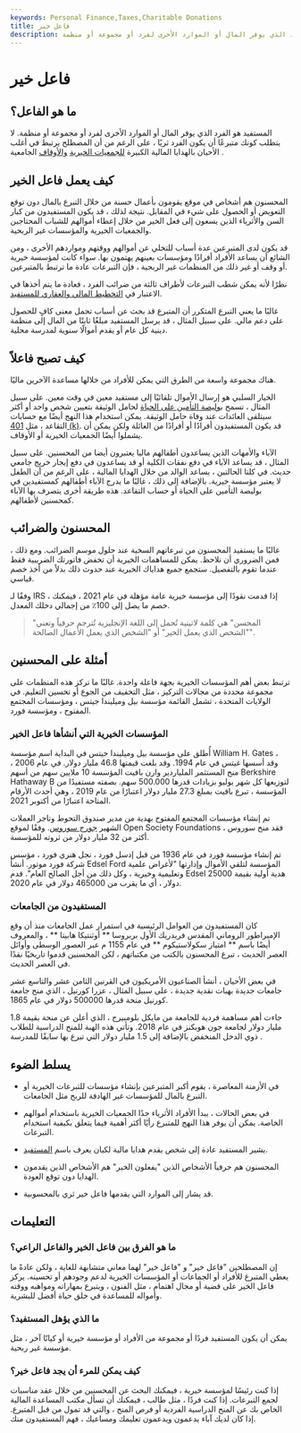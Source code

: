 ```yaml
---
keywords: Personal Finance,Taxes,Charitable Donations
title: فاعل خير
description: المستفيد هو الفرد الذي يوفر المال أو الموارد الأخرى لفرد أو مجموعة أو منظمة.
---
```


# فاعل خير
## ما هو الفاعل؟

المستفيد هو الفرد الذي يوفر المال أو الموارد الأخرى لفرد أو مجموعة أو منظمة. لا يتطلب كونك متبرعًا أن يكون الفرد ثريًا ، على الرغم من أن المصطلح يرتبط في أغلب الأحيان بالهدايا المالية الكبيرة [للجمعيات الخيرية](/charitabledonation) [والأوقاف](/endowment) الجامعية .

## كيف يعمل فاعل الخير

المحسنون هم أشخاص في موقع يقومون بأعمال حسنة من خلال التبرع بالمال دون توقع التعويض أو الحصول على شيء في المقابل. نتيجة لذلك ، قد يكون المستفيدون من كبار السن والأثرياء الذين يسعون إلى فعل الخير من خلال إعطاء أموالهم للشباب المحتاجين والجمعيات الخيرية والمؤسسات غير الربحية.

قد يكون لدى المتبرعين عدة أسباب للتخلي عن أموالهم ووقتهم ومواردهم الأخرى ، ومن الشائع أن يساعد الأفراد أفرادًا ومؤسسات بعينهم يهتمون بها. سواء كانت لمؤسسة خيرية أو وقف أو غير ذلك من المنظمات غير الربحية ، فإن التبرعات عادة ما ترتبط بالمتبرعين.

نظرًا لأنه يمكن شطب التبرعات لأطراف ثالثة من ضرائب الفرد ، فعادة ما يتم أخذها في الاعتبار في [التخطيط المالي والعقاري للمستفيد](/estateplanning).

غالبًا ما يعني التبرع المتكرر أن المتبرع قد بحث عن أسباب تحمل معنى كافٍ للحصول على دعم مالي. على سبيل المثال ، قد يرسل المستفيد مبلغًا ثابتًا من المال إلى منظمة دينية كل عام أو يقدم أموالًا سنوية لمدرسة محلية.

## كيف تصبح فاعلاً

هناك مجموعة واسعة من الطرق التي يمكن للأفراد من خلالها مساعدة الآخرين ماليًا.

الخيار السلبي هو إرسال الأموال تلقائيًا إلى مستفيد معين في وقت معين. على سبيل المثال ، تسمح [بوليصة التأمين على الحياة](/lifeinsurance) لحامل الوثيقة بتعيين شخص واحد أو أكثر سيتلقى العائدات عند وفاة حامل الوثيقة. يمكن استخدام هذا النهج أيضًا مع حسابات التقاعد ، مثل [401 (k)](/401kplan). قد يكون المستفيدون أفرادًا أو أفرادًا من العائلة ولكن يمكن أن يشملوا أيضًا الجمعيات الخيرية أو الأوقاف.

الآباء والأمهات الذين يساعدون أطفالهم ماليا يعتبرون أيضا من المحسنين. على سبيل المثال ، قد يساعد الآباء في دفع نفقات الكلية أو قد يساعدون في دفع إيجار خريج جامعي حديث. في كلتا الحالتين ، يساعد الوالد من خلال الهدايا المالية ، على الرغم من أن الطفل لا يعتبر مؤسسة خيرية. بالإضافة إلى ذلك ، غالبًا ما يدرج الآباء أطفالهم كمستفيدين في بوليصة التأمين على الحياة أو حساب التقاعد. هذه طريقة أخرى يتصرف بها الآباء كمحسنين لأطفالهم.

## المحسنون والضرائب

غالبًا ما يستفيد المحسنون من تبرعاتهم السخية عند حلول موسم الضرائب. ومع ذلك ، فمن الضروري أن نلاحظ. يمكن للمساهمات الخيرية أن تخفض فاتورتك الضريبية فقط عندما تقوم بالتفصيل. ستجمع جميع هداياك الخيرية عند حدوث ذلك بدلاً من أخذ خصم قياسي.

وفقًا لـ IRS ، إذا قدمت نقودًا إلى مؤسسة خيرية عامة مؤهلة في عام 2021 ، فيمكنك خصم ما يصل إلى 100٪ من إجمالي دخلك المعدل.

> "المحسن" هي كلمة لاتينية تُحمل إلى اللغة الإنجليزية تُترجم حرفياً وتعني "الشخص الذي يعمل الخير" أو "الشخص الذي يعمل الأعمال الصالحة".

>

## أمثلة على المحسنين

ترتبط بعض أهم المؤسسات الخيرية بجهة فاعلة واحدة. غالبًا ما تركز هذه المنظمات على مجموعة محددة من مجالات التركيز ، مثل التخفيف من الجوع أو تحسين التعليم. في الولايات المتحدة ، تشمل القائمة مؤسسة بيل وميليندا جيتس ، ومؤسسات المجتمع المفتوح ، ومؤسسة فورد.

### المؤسسات الخيرية التي أنشأها فاعل الخير

أُطلق على مؤسسة بيل وميليندا جيتس في البداية اسم مؤسسة William H. Gates ، وقد أسسها غيتس في عام 1994. وقد بلغت قيمتها 46.8 مليار دولار. في عام 2006 ، منح المستثمر الملياردير وارن بافيت المؤسسة 10 ملايين سهم من أسهم Berkshire Hathaway B لتوزيعها كل شهر يوليو بزيادات قدرها 500.000 سهم. بصفته مستفيدًا من المؤسسة ، تبرع بافيت بمبلغ 27.3 مليار دولار اعتبارًا من عام 2019 ، وهي أحدث الأرقام المتاحة اعتبارًا من أكتوبر 2021.

تم إنشاء مؤسسات المجتمع المفتوح بهدية من مدير صندوق التحوط وتاجر العملات الشهير [جورج سوروس](/soros). وفقًا لموقع Open Society Foundations ، فقد منح سوروس أكثر من 32 مليار دولار من ثروته للمؤسسة.

تم إنشاء مؤسسة فورد في عام 1936 من قبل إدسل فورد ، نجل هنري فورد ، مؤسس شركة فورد موتور. أنشأ Edsel Ford المؤسسة لتلقي الأموال وإدارتها "لأغراض علمية وتعليمية وخيرية ، وكل ذلك من أجل الصالح العام". قدم Edsel هدية أولية بقيمة 25000 دولار ، أي ما يقرب من 465000 دولار في عام 2020.

### المستفيدون من الجامعات

كان المستفيدون من العوامل الرئيسية في استمرار عمل الجامعات منذ أن وقع الإمبراطور الروماني المقدس فريدريك الأول بربروسا ** أوثنتيكا هابيتا ** ، والمعروف أيضًا باسم ** امتياز سكولاستيكوم ** في عام 1155 م عبر العصور الوسطى وأوائل العصر الحديث ، تبرع المحسنون بالكتب من مكتباتهم ، لكن المحسنين قدموا تاريخيًا نقدًا في العصر الحديث.

في بعض الأحيان ، أنشأ الصناعيون الأمريكيون في القرنين الثامن عشر والتاسع عشر جامعات جديدة بهبات نقدية جديدة ، على سبيل المثال ، عزرا كورنيل ، الذي منح جامعة كورنيل منحة قدرها 500000 دولار في عام 1865.

جاءت أهم مساهمة فردية للجامعة من مايكل بلومبيرج ، الذي أعلن عن منحة بقيمة 1.8 مليار دولار لجامعة جون هوبكنز في عام 2018. وتأتي هذه الهبة للمنح الدراسية للطلاب ذوي الدخل المنخفض بالإضافة إلى 1.5 مليار دولار التي تبرع بها سابقًا للمدرسة .

## يسلط الضوء

- في الأزمنة المعاصرة ، يقوم أكبر المتبرعين بإنشاء مؤسسات للتبرعات الخيرية أو التبرع بالمال للمؤسسات غير الهادفة للربح مثل الجامعات.

- في بعض الحالات ، يبدأ الأفراد الأثرياء جدًا الجمعيات الخيرية باستخدام أموالهم الخاصة. يمكن أن يوفر هذا النهج للمتبرع رأيًا أكثر أهمية فيما يتعلق بكيفية استخدام التبرعات.

- يشير المستفيد عادة إلى شخص يقدم هدايا مالية لكيان يعرف باسم [المستفيد](/beneficiary).

- المحسنون هم حرفياً الأشخاص الذين "يفعلون الخير" هم الأشخاص الذين يقدمون الهدايا دون توقع العودة.

- قد يشار إلى الموارد التي يقدمها فاعل خير ثري بالمحسوبية.

## التعليمات

### ما هو الفرق بين فاعل الخير والفاعل الراعي؟

إن المصطلحين "فاعل خير" و "فاعل خير" لهما معاني متشابهة للغاية ، ولكن عادةً ما يعطي المتبرع للأفراد أو الجماعات أو المؤسسات الخيرية لدعم وجودهم أو تحسينه. يركز فاعل الخير على قضية أو مجال اهتمام ، مثل الفنون ، ويتبرع بمهاراته ومواهبه ووقته وأمواله للمساعدة في خلق حياة أفضل للبشرية.

### ما الذي يؤهل المستفيد؟

يمكن أن يكون المستفيد فردًا أو مجموعة من الأفراد أو مؤسسة خيرية أو كيانًا آخر ، مثل مؤسسة غير ربحية.

### كيف يمكن للمرء أن يجد فاعل خير؟

إذا كنت رئيسًا لمؤسسة خيرية ، فيمكنك البحث عن المحسنين من خلال عقد مناسبات لجمع التبرعات. إذا كنت فردًا ، مثل طالب ، فيمكنك أن تسأل مكتب المساعدة المالية الخاص بك عن المنح الدراسية الفردية أو فرص المنح ، والتي قد تمول من قبل المتبرع. إذا كان لديك آباء يدعمون ويدعمون تعليمك ومساعيك ، فهم المستفيدون منك.

